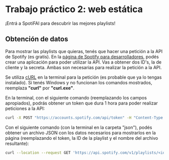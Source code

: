 # Trabajo práctico 2: web estática

¡Entrá a SpotiFAI para descubrir las mejores playlists!

## Obtención de datos

Para mostrar las playlists que quieras, tenés que hacer una petición a la API de Spotify (es gratis). En la [página de Spotify para desarrolladores](https://developer.spotify.com/), podés crear una aplicación para poder utilizar la API. Vas a obtener dos ID's, la de cliente y la secreta. Ambas son necesarias para realizar la petición a la API.

Se utiliza [cURL](https://curl.se/) en la terminal para la petición (es probable que ya lo tengas instalado). Si tenés Windows y no funcionan los comandos mostrados, reemplaza **"curl"** por **"curl.exe"**.

En la terminal, con el siguiente comando (reemplazando los campos apropiados), podrás obtener un token que dura 1 hora para poder realizar peticiones a la API:


```bash
curl -X POST "https://accounts.spotify.com/api/token" -H "Content-Type: application/x-www-form-urlencoded" -d "grant_type=client_credentials&client_id=<tu_id_cliente>&client_secret=<tu_id_secreta>"
```

Con el siguiente comando (con la terminal en la carpeta "json"), podés obtener un archivo JSON con los datos necesarios para mostrarlos en la página (reemplazando el token, la ID de la playlist y el nombre del archivo resultante):

```bash
curl --location --request GET 'https://api.spotify.com/v1/playlists/<id_playlist>?fields=images(url),name,description,tracks(items(track(album(name,release_date,images,external_urls),artists(name,external_urls),name,popularity,explicit,external_urls,preview_url))' --header 'Authorization: Bearer <token>' -o "<nombre-archivo>.json"
```
